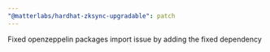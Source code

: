 ```yaml
---
"@matterlabs/hardhat-zksync-upgradable": patch
---
```


Fixed openzeppelin packages import issue by adding the fixed dependency
